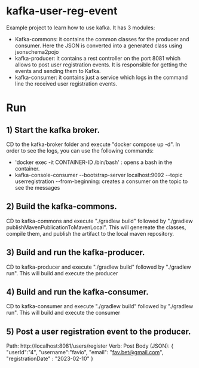 # kafka-user-reg-event
Example project to learn how to use kafka. It has 3 modules:
- Kafka-commons: it contains the common classes for the producer and consumer. Here the JSON is converted into a generated class using jsonschema2pojo
- kafka-producer: it contains a rest controller on the port 8081 which allows to post user registration events. It is responsible for getting the events and sending them to Kafka.
- kafka-consumer: it contains just a service which logs in the command line the received user registration events. 


# Run 
## 1) Start the kafka broker. 
CD to the kafka-broker folder and execute "docker compose up -d". In order to see the logs, you can use the following commands:
- 'docker exec -it CONTAINER-ID /bin/bash' : opens a bash in the container.
- kafka-console-consumer --bootstrap-server localhost:9092 --topic userregistration --from-beginning: creates a consumer on the topic to see the messages

## 2) Build the kafka-commons.
CD to kafka-commons and execute "./gradlew build" followed by "./gradlew publishMavenPublicationToMavenLocal". This will genereate the classes, compile them, and publish the artifact to the local maven repository.  

## 3) Build and run the kafka-producer.
CD to kafka-producer and execute "./gradlew build" followed by "./gradlew run". This will build and execute the producer

## 4) Build and run the kafka-consumer.
CD to kafka-consumer and execute "./gradlew build" followed by "./gradlew run". This will build and execute the consumer

## 5) Post a user registration event to the producer.
Path: http://localhost:8081/users/register
Verb: Post
Body (JSON):
{
    "userId":"4",
    "username":"favio",
    "email": "fav.bet@gmail.com",
    "registrationDate" : "2023-02-10"
}
